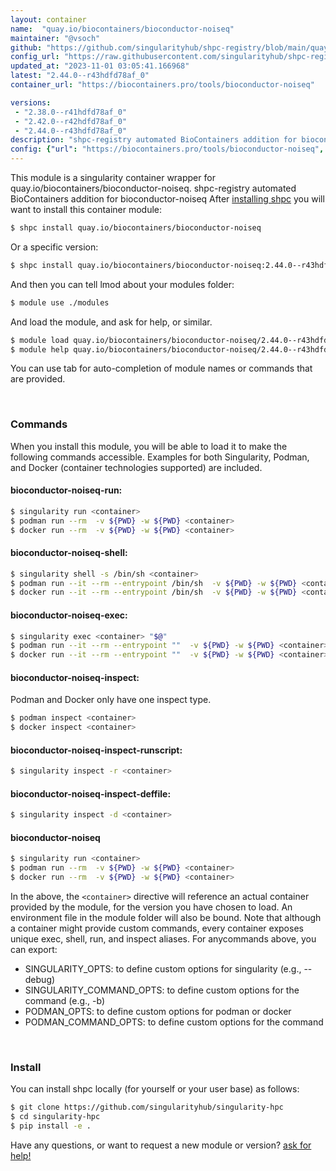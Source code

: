 ```yaml
---
layout: container
name:  "quay.io/biocontainers/bioconductor-noiseq"
maintainer: "@vsoch"
github: "https://github.com/singularityhub/shpc-registry/blob/main/quay.io/biocontainers/bioconductor-noiseq/container.yaml"
config_url: "https://raw.githubusercontent.com/singularityhub/shpc-registry/main/quay.io/biocontainers/bioconductor-noiseq/container.yaml"
updated_at: "2023-11-01 03:05:41.166968"
latest: "2.44.0--r43hdfd78af_0"
container_url: "https://biocontainers.pro/tools/bioconductor-noiseq"

versions:
 - "2.38.0--r41hdfd78af_0"
 - "2.42.0--r42hdfd78af_0"
 - "2.44.0--r43hdfd78af_0"
description: "shpc-registry automated BioContainers addition for bioconductor-noiseq"
config: {"url": "https://biocontainers.pro/tools/bioconductor-noiseq", "maintainer": "@vsoch", "description": "shpc-registry automated BioContainers addition for bioconductor-noiseq", "latest": {"2.44.0--r43hdfd78af_0": "sha256:65b1acf7d4cc7bf7ec0104ae47709e810c0b20e03e6f216f10549a6a484ac74a"}, "tags": {"2.38.0--r41hdfd78af_0": "sha256:31bf3b47786beffdef3b5d3513f14e68d998fbe218696a1b5db6c0a97125576b", "2.42.0--r42hdfd78af_0": "sha256:06f5be572ae412640d026ffa7fb29b22d38a8e3397964f03b9d0a1964f618eca", "2.44.0--r43hdfd78af_0": "sha256:65b1acf7d4cc7bf7ec0104ae47709e810c0b20e03e6f216f10549a6a484ac74a"}, "docker": "quay.io/biocontainers/bioconductor-noiseq"}
---
```


This module is a singularity container wrapper for quay.io/biocontainers/bioconductor-noiseq.
shpc-registry automated BioContainers addition for bioconductor-noiseq
After [installing shpc](#install) you will want to install this container module:


```bash
$ shpc install quay.io/biocontainers/bioconductor-noiseq
```

Or a specific version:

```bash
$ shpc install quay.io/biocontainers/bioconductor-noiseq:2.44.0--r43hdfd78af_0
```

And then you can tell lmod about your modules folder:

```bash
$ module use ./modules
```

And load the module, and ask for help, or similar.

```bash
$ module load quay.io/biocontainers/bioconductor-noiseq/2.44.0--r43hdfd78af_0
$ module help quay.io/biocontainers/bioconductor-noiseq/2.44.0--r43hdfd78af_0
```

You can use tab for auto-completion of module names or commands that are provided.

<br>

### Commands

When you install this module, you will be able to load it to make the following commands accessible.
Examples for both Singularity, Podman, and Docker (container technologies supported) are included.

#### bioconductor-noiseq-run:

```bash
$ singularity run <container>
$ podman run --rm  -v ${PWD} -w ${PWD} <container>
$ docker run --rm  -v ${PWD} -w ${PWD} <container>
```

#### bioconductor-noiseq-shell:

```bash
$ singularity shell -s /bin/sh <container>
$ podman run --it --rm --entrypoint /bin/sh  -v ${PWD} -w ${PWD} <container>
$ docker run --it --rm --entrypoint /bin/sh  -v ${PWD} -w ${PWD} <container>
```

#### bioconductor-noiseq-exec:

```bash
$ singularity exec <container> "$@"
$ podman run --it --rm --entrypoint ""  -v ${PWD} -w ${PWD} <container> "$@"
$ docker run --it --rm --entrypoint ""  -v ${PWD} -w ${PWD} <container> "$@"
```

#### bioconductor-noiseq-inspect:

Podman and Docker only have one inspect type.

```bash
$ podman inspect <container>
$ docker inspect <container>
```

#### bioconductor-noiseq-inspect-runscript:

```bash
$ singularity inspect -r <container>
```

#### bioconductor-noiseq-inspect-deffile:

```bash
$ singularity inspect -d <container>
```



#### bioconductor-noiseq

```bash
$ singularity run <container>
$ podman run --rm  -v ${PWD} -w ${PWD} <container>
$ docker run --rm  -v ${PWD} -w ${PWD} <container>
```


In the above, the `<container>` directive will reference an actual container provided
by the module, for the version you have chosen to load. An environment file in the
module folder will also be bound. Note that although a container
might provide custom commands, every container exposes unique exec, shell, run, and
inspect aliases. For anycommands above, you can export:

 - SINGULARITY_OPTS: to define custom options for singularity (e.g., --debug)
 - SINGULARITY_COMMAND_OPTS: to define custom options for the command (e.g., -b)
 - PODMAN_OPTS: to define custom options for podman or docker
 - PODMAN_COMMAND_OPTS: to define custom options for the command

<br>

### Install

You can install shpc locally (for yourself or your user base) as follows:

```bash
$ git clone https://github.com/singularityhub/singularity-hpc
$ cd singularity-hpc
$ pip install -e .
```

Have any questions, or want to request a new module or version? [ask for help!](https://github.com/singularityhub/singularity-hpc/issues)